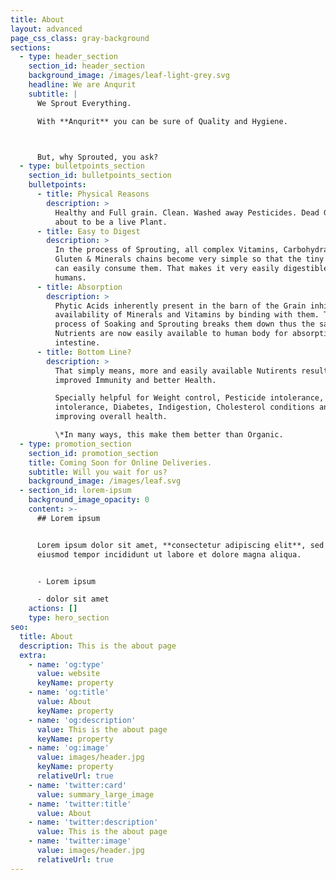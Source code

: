```yaml
---
title: About
layout: advanced
page_css_class: gray-background
sections:
  - type: header_section
    section_id: header_section
    background_image: /images/leaf-light-grey.svg
    headline: We are Anqurit
    subtitle: |
      We Sprout Everything.

      With **Anqurit** you can be sure of Quality and Hygiene.



      But, why Sprouted, you ask?
  - type: bulletpoints_section
    section_id: bulletpoints_section
    bulletpoints:
      - title: Physical Reasons
        description: >
          Healthy and Full grain. Clean. Washed away Pesticides. Dead Grain
          about to be a live Plant.
      - title: Easy to Digest
        description: >
          In the process of Sprouting, all complex Vitamins, Carbohydrates,
          Gluten & Minerals chains become very simple so that the tiny sprout
          can easily consume them. That makes it very easily digestible by
          humans.
      - title: Absorption
        description: >
          Phytic Acids inherently present in the barn of the Grain inhibits
          availability of Minerals and Vitamins by binding with them. The
          process of Soaking and Sprouting breaks them down thus the said
          Nutrients are now easily available to human body for absorption by
          intestine.
      - title: Bottom Line?
        description: >
          That simply means, more and easily available Nutirents resulting in
          improved Immunity and better Health.

          Specially helpful for Weight control, Pesticide intolerance, Gluten
          intolerance, Diabetes, Indigestion, Cholesterol conditions and
          improving overall health.

          \*In many ways, this make them better than Organic.
  - type: promotion_section
    section_id: promotion_section
    title: Coming Soon for Online Deliveries.
    subtitle: Will you wait for us?
    background_image: /images/leaf.svg
  - section_id: lorem-ipsum
    background_image_opacity: 0
    content: >-
      ## Lorem ipsum


      Lorem ipsum dolor sit amet, **consectetur adipiscing elit**, sed do
      eiusmod tempor incididunt ut labore et dolore magna aliqua.


      - Lorem ipsum

      - dolor sit amet
    actions: []
    type: hero_section
seo:
  title: About
  description: This is the about page
  extra:
    - name: 'og:type'
      value: website
      keyName: property
    - name: 'og:title'
      value: About
      keyName: property
    - name: 'og:description'
      value: This is the about page
      keyName: property
    - name: 'og:image'
      value: images/header.jpg
      keyName: property
      relativeUrl: true
    - name: 'twitter:card'
      value: summary_large_image
    - name: 'twitter:title'
      value: About
    - name: 'twitter:description'
      value: This is the about page
    - name: 'twitter:image'
      value: images/header.jpg
      relativeUrl: true
---
```

